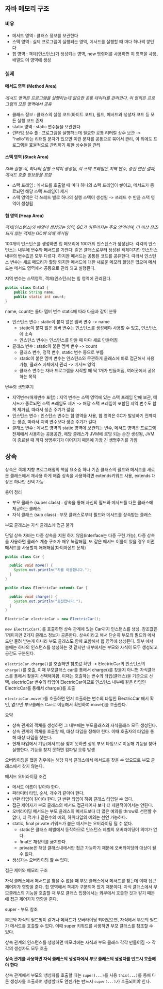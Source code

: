 ## 자바 메모리 구조
### 비유
- 메서드 영역 : 클래스 정보를 보관한다
- 스택 영역 : 실제 프로그램이 실행되는 영역, 메서드를 실행할 때 마다 하나씩 쌓인다
- 힙 영역 : 객체(인스턴스)가 생성되는 영역, new 명령어를 사용하면 이 영역을 사용, 배열도 이 영역에 생성

### 실제
#### 메서드 영역 (Method Area)
*메서드 영역은 프로그램을 실행하는데 필요한 공통 데이터를 관리한다. 이 영역은 프로그램의 모든 영역에서 공유*
- 클래스 정보 : 클래스의 실행 코드(바이트 코드), 필드, 메서드와 생성자 코드 등 모든 실행 코드 존재
- static 영역 : static 변수들을 보관한다.
- 런타임 상수 풀 : 프로그램을 실행하는데 필요한 공통 리터럴 상수 보관 -> "hello"라는 리터럴 문자가 있으면 이런 문자를 공통으로 묶어서 관리, 이 외에도 프로그램을 효율적으로 관리하기 위한 상수들을 관리

#### 스택 영역 (Stack Area)
*자바 실행 시, 하나의 실행 스택이 생성됨, 각 스택 프레임은 지역 변수, 중간 연산 결과, 메서드 호출 정보등을 포함*
- 스택 프레임 : 메서드를 호출할 때 마다 하나의 스택 프레임이 쌓이고, 메서드가 종료되면 해당 스택 프레임이 제거
- 스택 영역은 각 쓰레드 별로 하나의 실행 스택이 생성됨 -> 쓰레드 수 만큼 스택 영역이 생성됨

#### 힙 영역 (Heap Area)
*객체(인스턴스)와 배열이 생성되는 영역, GC가 이루어지는 주요 영역이며, 더 이상 참조되지 않는 객체는 GC에 의해 제거됨*

100개의 인스턴스를 생성하면 힙 메모리에 100개의 인스턴스가 생성된다. 각각의 인스턴스는 내부에 변수와 메서드를 가진다.
같은 클래스로부터 생성된 객체이지만 인스턴스 내부의 변수값은 모두 다르다. 하지만 메서드는 공통된 코드를 공유한다.
따라서 인스턴스 변수는 새로 메모리가 할당 되지만 메서드에 대한 새로운 메모리 할당은 없으며 메서드는 메서드 영역에서 공통으로 관리 되고 실행된다.

지역 변수는 스택영역, 객체(인스턴스)는 힙 영역에 관리된다.

```java
public class Data3 {
    public String name;
    public static int count;
}
```
name, count는 둘다 멤버 변수
static에 따라 다음과 같이 분류
- 인스턴스 변수 : static이 붙지 않은 멤버 변수 -> name
  - static이 붙지 않은 멤버 변수는 인스턴스를 생성해야 사용할 수 있고, 인스턴스에 소속
  - 인스턴스 변수는 인스턴스를 만들 때 마다 새로 만들어짐
- 클래스 변수 : static이 붙은 멤버 변수 -> count
  - 클래스 변수, 정적 변수, static 변수 등으로 부름
  - static이 붙은 멤버 변수는 인스턴스와 무관하게 클래스에 바로 접근해서 사용 가능, 클래스 자체에서 관리 -> 메서드 영역
  - 클래스 변수는 자바 프로그램을 시작할 때 딱 1개가 만들어짐, 여러곳에서 공유하는 목적

변수와 생명주기
- 지역변수(매개변수 포함) : 지역 변수는 스택 영역에 있는 스택 프레임 안에 보관, 메서드가 종료되면 스택 프레임도 제거 -> 해당 스택 프레임이 포함된 지역 변수도 함께 제거됨, 따라서 생존 주기가 짧음
- 인스턴스 변수 : 인스턴스 변수는 힙 영역을 사용, 힙 영역은 GC가 발생하기 전까지는 생존, 따라서 지역 변수보다 생존 주기가 길다
- 클래스 변수 : 메서드 영역의 static 영역에 보관되는 변수, 메서드 영역은 프로그램 전체에서 사용하는 공용공간, 해당 클래스가 JVM에 로딩 되는 순간 생성됨, JVM이 종료될 때 까지 생명주기가 이어지기 때문에 가장 긴 생명주기를 가짐

## 상속
상속은 객체 지향 프로그래밍의 핵심 요소중 하나
기존 클래스의 필드와 메서드를 새로운 클래스에서 재사용 하게 해줌
상속을 사용하려면 extends키워드 사용, extends 대상은 하나만 선택 가능

용어 정리
 - 부모 클래스 (super class) : 상속을 통해 자신의 필드와 메서드를 다른 클래스에 제공하는 클래스
 - 자식 클래스 (sub class) : 부모 클래스로부터 필드와 메서드를 상속받는 클래스

부모 클래스는 자식 클래스에 접근 불가

단일 상속
자바는 다중 상속을 지원 하지 않음(interface는 다중 구현 가능), 다중 상속을 사용하면 클래스 계층 구조가 매우 복잡해짐, 또 같은 메서드 이름이 있을 경우 어떤 메서드를 사용할지 애매해짐(다이아몬드 문제)

```java
public class Car {

  public void move() {
    System.out.println("차를 이동합니다.");
  }
}

public class ElectricCar extends Car {

  public void charge() {
    System.out.println("충전합니다.");
  }
}

ElectricCar electricCar = new ElectricCar();
```
`new ElectricCar()`를 호출하면 상속 관계에 있는 Car까지 인스턴스를 생성. 참조값은 1개이지만 2가지 클래스 정보가 공존한다.
상속이라고 해서 단순히 부모의 필드와 메서드만 물려 받는게 아니라 부모 클래스도 함께 포함해서 힙 영역에 생성된다.
외부 에서 볼때는 하나의 인스턴스를 생성하는 것 같지만 내부에서는 부모와 자식이 모두 생성되고 공간도 구분된다.

`electricCar.charge()`를 호출하면 참조값 확인 -> ElectricCar의 인스턴스의 `charge()`를 호출, 이때 부모클래스 car를 통해서 charge()를 찾을지 아니면 자식클래스를 통해서 찾을지 선택해야함.
이때는 호출하는 변수의 타입(클래스)을 기준으로 선택, electricCar 변수의 타입이 ElectricCar이므로 인스턴스 내부에 같은 타입인 ElectricCar를 통해서 charge()를 호출

`electricCar.move()`를 호출하면 먼저 호출하는 변수의 타입인 ElectricCar 에서 확인, 없으면 부모클래스 Car로 이동해서 확인하여 move()를 호출한다.

요약
- 상속 관계의 객체를 생성하면 그 내부에는 부모클래스와 자식클래스 모두 생성된다.
- 상속 관계의 객체를 호출할 때, 대상 타입을 정해야 한다. 이때 호출자의 타입을 통해 대상 타입을 찾는다.
- 현재 타입에서 기능(메서드)을 찾지 못하면 상위 부모 타입으로 이동해 기능을 찾아 실행한다. 기능을 찾지 못하면 컴파일 오류 발생

오버라이딩을 했을 경우에는 해당 자식 클래스에서 메서드를 찾을 수 있으므로 부모 클래스에서 찾지 않는다.

메서드 오버라이딩 조건
- 메서드 이름이 같아야 한다.
- 파라미터 타입, 순서, 개수가 같아야 한다.
- 반환 타입이 같아야 한다. 단 반환 타입이 하위 클래스 타입일 수 있다.
- 접근 제어자가 부모 클래스의 메서드 접근제어자 보다 더 제한적이어서는 안된다.
- 오버라이딩 메서드는 부모 클래스의 메서드보다 더 많은 예외를 throw로 선언할 수 없다, 더 적거나 같은수의 예외, 하위타입의 예외는 선언 가능하다.
- static, final private 키워드가 붙은 메서드는 오버라이딩 될 수 없다.
  - static은 클래스 레벨에서 동작하므로 인스턴스 레벨의 오버라이딩이 의미가 없다.
  - final은 재정의를 금지한다.
  - private은 해당 클래스내에서만 접근 가능하기 때문에 오버라이딩의 대상이 될 수 없다.
- 생성자는 오버라이딩 할 수 없다.

접근 제어와 메모리 구조

자식 클래스에서 메서드를 찾을 수 없을 때 부모 클래스에서 메서드를 찾는데 이때 접근 제어자가 영향을 준다.
힙 영역에서 객체가 구분되어 있기 때문이다. 자식 클래스에서 부모클래스의 기능을 호출할 때 부모 클래스 입장에서는 외부에서 호출한 것과 같기 때문에 접근 제어자가 영향을 준다.

super - 부모 참조

부모와 자식의 필드명이 같거나 메서드가 오버라이딩 되어있으면, 자식에서 부모의 필드가 메서드를 호출할 수 없다. 이때 super 키워드를 사용하면 부모 클래스를 참조할 수 있다.

상속 관계의 인스턴스를 생성하면 메모리에는 자식과 부모 클래스 각각 만들어짐 -> 각각의 생성자도 모두 호출

**상속 관계를 사용하면 자식 클래스의 생성자에서 부모 클래스의 생성자를 반드시 호출해야 한다**

상속 관계에서 부모의 생성자를 호출할 때는 `super(...)`를 사용
`this(...)`를 통해 다른 생성자를 호출하여 생성할때도 언젠가는 반드시 `super(...)`가 호출되어야 한다.